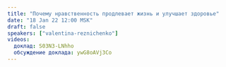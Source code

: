 ```yaml
---
title: "Почему нравственность продлевает жизнь и улучшает здоровье"
date: "18 Jan 22 12:00 MSK"
draft: false
speakers: ["valentina-reznichenko"]
videos:
  доклад: S03N3-LNhho
  обсуждение доклада: ywG8oAVj3Co
---
```

